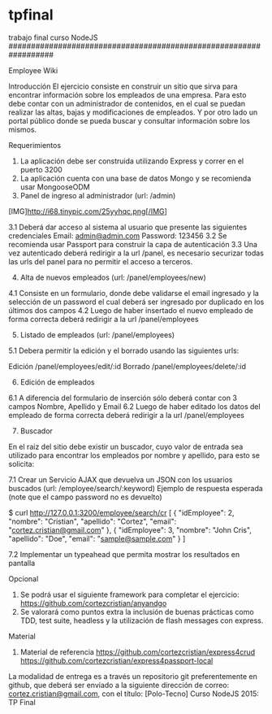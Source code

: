 # tpfinal
trabajo final curso NodeJS
                          ##################################################################
                          
Employee Wiki

Introducción
El ejercicio consiste en construir un sitio que sirva para encontrar información sobre los empleados de una empresa. Para esto debe contar con un administrador de contenidos, en el cual se puedan realizar las altas, bajas y modificaciones de empleados. Y por otro lado un portal público donde se pueda buscar y consultar información sobre los mismos.


Requerimientos
1. La aplicación debe ser construida utilizando Express y correr en el puerto 3200
2. La aplicación cuenta con una base de datos Mongo y se recomienda usar MongooseODM
3. Panel de ingreso al administrador (url: /admin)

[IMG]http://i68.tinypic.com/25yyhqc.png[/IMG]

3.1 Deberá dar acceso al sistema al usuario que presente las siguientes credenciales
	Email: admin@admin.com
	Password: 123456
3.2 Se recomienda usar Passport para construir la capa de autenticación
3.3 Una vez autenticado deberá redirigir a la url /panel, es necesario securizar todas las urls del panel para no permitir el acceso a terceros.


4. Alta de nuevos empleados (url: /panel/employees/new)



4.1 Consiste en un formulario, donde debe validarse el email ingresado y la selección de un password el cual deberá ser ingresado por duplicado en los últimos dos campos
4.2 Luego de haber insertado el nuevo empleado de forma correcta deberá redirigir a la url /panel/employees


5. Listado de empleados (url: /panel/employees)

5.1 Debera permitir la edición y el borrado usando las siguientes urls:

Edición
/panel/employees/edit/:id
Borrado
/panel/employees/delete/:id

6. Edición de empleados


6.1 A diferencia del formulario de inserción sólo deberá contar con 3 campos Nombre, Apellido y Email
6.2 Luego de haber editado los datos del empleado de forma correcta deberá redirigir a la url /panel/employees

7. Buscador


En el raiz del sitio debe existir un buscador, cuyo valor de entrada sea utilizado para encontrar los empleados por nombre y apellido, para esto se solicita:

7.1 Crear un Servicio AJAX que devuelva un JSON con los usuarios buscados (url: /employee/search/:keyword) Ejemplo de respuesta esperada (note que el campo password no es devuelto)

$ curl http://127.0.0.1:3200/employee/search/cr
[
  {
    "idEmployee": 2,
    "nombre": "Cristian",
    "apellido": "Cortez",
    "email": "cortez.cristian@gmail.com"
  },
  {
    "idEmployee": 3,
    "nombre": "John Cris",
    "apellido": "Doe",
    "email": "sample@sample.com"
  }
]

7.2 Implementar un typeahead que permita mostrar los resultados en pantalla


Opcional
1. Se podrá usar el siguiente framework para completar el ejercicio:
https://github.com/cortezcristian/anyandgo
2. Se valorará como puntos extra la inclusión de buenas prácticas como TDD, test suite, headless y la utilización de flash messages con express.

Material
1. Material de referencia
https://github.com/cortezcristian/express4crud
https://github.com/cortezcristian/express4passport-local


La modalidad de entrega es a través un repositorio git preferentemente en github, que deberá ser enviado a la siguiente dirección de correo: cortez.cristian@gmail.com, con el título: [Polo-Tecno] Curso NodeJS 2015: TP Final <Nombre del alumno>
